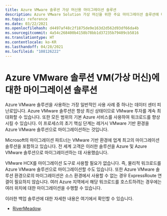 ```yaml
---
title: Azure VMware 솔루션 가상 머신용 마이그레이션 솔루션
description: Azure VMware Solution 가상 머신을 위한 주요 마이그레이션 솔루션에 대해 알아봅니다.
ms.topic: reference
ms.date: 03/22/2021
ms.openlocfilehash: d4497af48c2f1875de9e163d2d562d93df66da4b
ms.sourcegitcommit: 4a54c268400b4158b78bb1d37235b79409cb5816
ms.translationtype: HT
ms.contentlocale: ko-KR
ms.lasthandoff: 04/28/2021
ms.locfileid: "108126222"
---
```

# <a name="migration-solutions-for-azure-vmware-solution-virtual-machines-vms"></a>Azure VMware 솔루션 VM(가상 머신)에 대한 마이그레이션 솔루션

Azure VMware 솔루션을 사용하는 가장 일반적인 사용 사례 중 하나는 데이터 센터 피난로입니다.  Azure VMware 솔루션은 항상 최신 상태이므로 VMware 투자를 계속 최대화할 수 있습니다. 또한 모든 범위의 기본 Azure 서비스를 사용하여 워크로드를 향상시킬 수 있습니다.  이 프로세스의 초기 핵심 단계는 레거시 VMware 기반 환경을 Azure VMware 솔루션으로 마이그레이션하는 것입니다.

Microsoft의 마이그레이션 파트너는 VMware 기반 환경에 업계 최고의 마이그레이션 솔루션을 포함하고 있습니다. 전 세계 고객은 이러한 솔루션을 Azure 및 Azure VMware 솔루션으로 마이그레이션하는 데 사용했습니다.

VMware HCX를 마이그레이션 도구로 사용할 필요가 없습니다. 즉, 물리적 워크로드를 Azure VMware 솔루션으로 마이그레이션할 수도 있습니다. 또한 Azure VMware 솔루션 환경으로의 마이그레이션은 소스 환경에서 사용할 수 없는 경우 ExpressRoute 연결이 필요하지 않습니다.  여러 Azure 지역에서 해당 워크로드를 호스트하려는 경우에는 여러 위치에 대한 마이그레이션을 수행할 수 있습니다.

이러한 백업 솔루션에 대한 자세한 내용은 여기에서 확인할 수 있습니다.
- [RiverMeadow](https://www.rivermeadow.com/migrating-to-vmware-on-azure).
